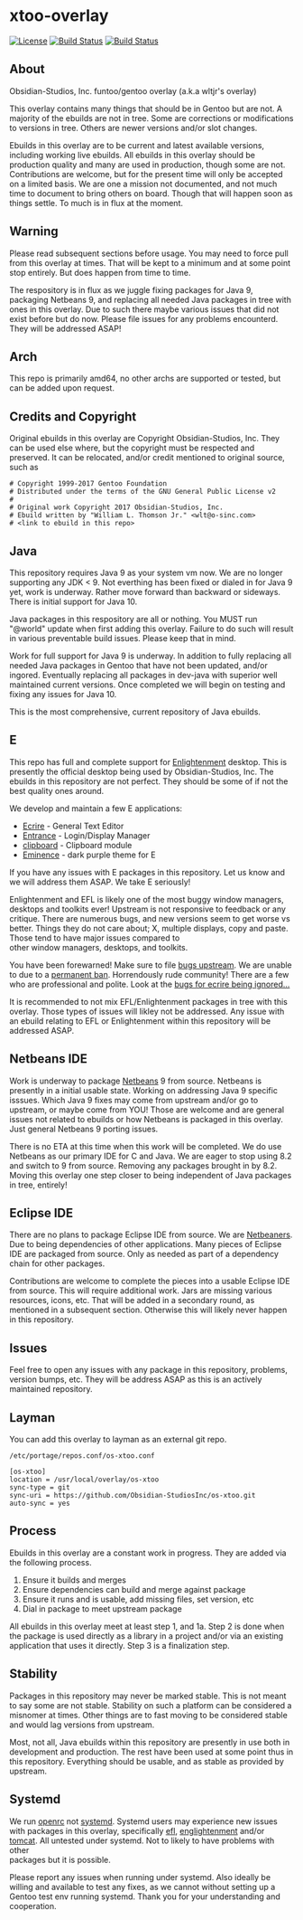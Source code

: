 # xtoo-overlay
[![License](https://img.shields.io/badge/license-GPLv2-9977bb.svg?style=plastic)](https://github.com/Obsidian-StudiosInc/os-xtoo/blob/master/LICENSE)
[![Build Status](https://img.shields.io/travis/Obsidian-StudiosInc/os-xtoo/master.svg?colorA=9977bb&style=plastic)](https://travis-ci.org/Obsidian-StudiosInc/os-xtoo)
[![Build Status](https://img.shields.io/shippable/5840e5d8e2ab4d0f0058b4b7/master.svg?colorA=9977bb&style=plastic)](https://app.shippable.com/projects/5840e5d8e2ab4d0f0058b4b7/)

## About
Obsidian-Studios, Inc. funtoo/gentoo overlay (a.k.a wltjr's overlay)

This overlay contains many things that should be in Gentoo but are not. 
A majority of the ebuilds are not in tree. Some are corrections or 
modifications to versions in tree. Others are newer versions 
and/or slot changes.

Ebuilds in this overlay are to be current and latest available versions, 
including working live ebuilds. All ebuilds in this overlay should be 
production quality and many are used in production, though some are 
not. Contributions are welcome, but for the present time will only be 
accepted on a limited basis. We are one a mission not documented, and not 
much time to document to bring others on board. Though that will happen 
soon as things settle. To much is in flux at the moment.

## Warning
Please read subsequent sections before usage. You may need to force pull 
from this overlay at times. That will be kept to a minimum and at some 
point stop entirely. But does happen from time to time.

The respository is in flux as we juggle fixing packages for Java 9, 
packaging Netbeans 9, and replacing all needed Java packages in tree 
with ones in this overlay. Due to such there maybe various issues that 
did not exist before but do now. Please file issues for any problems 
encounterd. They will be addressed ASAP!

## Arch
This repo is primarily amd64, no other archs are supported or tested, 
but can be added upon request.

## Credits and Copyright
Original ebuilds in this overlay are Copyright Obsidian-Studios, Inc. 
They can be used else where, but the copyright must be respected and 
preserved. It can be relocated, and/or credit mentioned to original 
source, such as

```shell
# Copyright 1999-2017 Gentoo Foundation
# Distributed under the terms of the GNU General Public License v2
#
# Original work Copyright 2017 Obsidian-Studios, Inc.
# Ebuild written by "William L. Thomson Jr." <wlt@o-sinc.com>
# <link to ebuild in this repo>
```

## Java
This repository requires Java 9 as your system vm now. We are no 
longer supporting any JDK < 9. Not everthing has been fixed or 
dialed in for Java 9 yet, work is underway. Rather move forward than 
backward or sideways. There is initial support for Java 10.

Java packages in this respository are all or nothing. You MUST run 
"@world" update when first adding this overlay. Failure to do such will 
result in various preventable build issues. Please keep that in mind.

Work for full support for Java 9 is underway. In addition to fully 
replacing all needed Java packages in Gentoo that have not been 
updated, and/or ingored. Eventually replacing all packages in dev-java 
with superior well maintained current versions. Once completed we will 
begin on testing and fixing any issues for Java 10.

This is the most comprehensive, current repository of Java ebuilds.

## E
This repo has full and complete support for 
[Enlightenment](https://www.enlightenment.org/) desktop. This is 
presently the official desktop being used by Obsidian-Studios, Inc. The 
ebuilds in this repository are not perfect. They should be some of if 
not the best quality ones around.

We develop and maintain a few E applications:
* [Ecrire](https://github.com/Obsidian-StudiosInc/ecrire) - General Text Editor
* [Entrance](https://github.com/Obsidian-StudiosInc/entrance) - Login/Display Manager
* [clipboard](https://github.com/Obsidian-StudiosInc/clipboard) - Clipboard module
* [Eminence](https://github.com/Obsidian-StudiosInc/eminence) - dark purple theme for E

If you have any issues with E packages in this repository. Let us know 
and we will address them ASAP. We take E seriously!

Enlightenment and EFL is likely one of the most buggy window 
managers, desktops and toolkits ever! Upstream is not responsive to 
feedback or any critique. There are numerous bugs, and new versions 
seem to get worse vs better. Things they do not care about; X, multiple 
displays, copy and paste. Those tend to have major issues compared to  
other window managers, desktops, and toolkits.

You have been forewarned! Make sure to file [bugs 
upstream](https://phab.enlightenment.org/). We are unable to due to a 
[permanent ban](https://phab.enlightenment.org/T6222). Horrendously 
rude community! There are a few who are professional and polite. Look at 
the [bugs for ecrire being ignored...](https://github.com/Obsidian-StudiosInc/ecrire/issues)

It is recommended to not mix EFL/Enlightenment packages in tree with 
this overlay. Those types of issues will likley not be addressed. Any 
issue with an ebuild relating to EFL or Enlightenment within this 
repository will be addressed ASAP.

## Netbeans IDE
Work is underway to package 
[Netbeans](https://github.com/apache/incubator-netbeans) 9 from source. 
Netbeans is presently in a initial usable state. Working on addressing 
Java 9 specific isssues. Which Java 9 fixes may come from upstream 
and/or go to upstream, or maybe come from YOU! Those are welcome and are 
general issues not related to ebuilds or how Netbeans is packaged in 
this overlay. Just general Netbeans 9 porting issues.

There is no ETA at this time when this work will be completed. We do 
use Netbeans as our primary IDE for C and Java. We are eager to stop 
using 8.2 and switch to 9 from source. Removing any packages brought in 
by 8.2. Moving this overlay one step closer to being independent of Java 
packages in tree, entirely!

## Eclipse IDE
There are no plans to package Eclipse IDE from source. We are 
[Netbeaners](https://netbeans.org). Due to being dependencies of other 
applications. Many pieces of Eclipse IDE are packaged from source. Only 
as needed as part of a dependency chain for other packages.

Contributions are welcome to complete the pieces into a usable Eclipse 
IDE from source. This will require additional work. Jars are missing 
various resources, icons, etc. That will be added in a secondary round, 
as mentioned in a subsequent section. Otherwise this will likely never 
happen in this repository.

## Issues
Feel free to open any issues with any package in this repository, 
problems, version bumps, etc. They will be address ASAP as this is an 
actively maintained repository.

## Layman
You can add this overlay to layman as an external git repo.
```
/etc/portage/repos.conf/os-xtoo.conf

[os-xtoo]
location = /usr/local/overlay/os-xtoo
sync-type = git
sync-uri = https://github.com/Obsidian-StudiosInc/os-xtoo.git
auto-sync = yes
```

## Process

Ebuilds in this overlay are a constant work in progress. They are added 
via the following process.

1. Ensure it builds and merges
  1. Ensure dependencies can build and merge against package
2. Ensure it runs and is usable, add missing files, set version, etc
3. Dial in package to meet upstream package

All ebuilds in this overlay meet at least step 1, and 1a. Step 2 is 
done when the package is used directly as a library in a project and/or 
via an existing application that uses it directly. Step 3 is a 
finalization step.

## Stability
Packages in this repository may never be marked stable. This is not 
meant to say some are not stable. Stability on such a platform can 
be considered a misnomer at times. Other things are to fast moving to 
be considered stable and would lag versions from upstream.

Most, not all, Java ebuilds within this repository are presently in use 
both in development and production. The rest have been used at some 
point thus in this repository. Everything should be usable, and as 
stable as provided by upstream.

## Systemd
We run [openrc](https://github.com/OpenRC/openrc) not 
[systemd](https://www.freedesktop.org/wiki/Software/systemd/). 
Systemd users may experience new issues with packages in this overlay, 
specifically 
[efl](https://github.com/Obsidian-StudiosInc/os-xtoo/tree/master/dev-libs/efl), 
[englightenment](https://github.com/Obsidian-StudiosInc/os-xtoo/tree/master/x11-wm/enlightenment) 
and/or 
[tomcat](https://github.com/Obsidian-StudiosInc/os-xtoo/tree/master/www-servers/tomcat). 
All untested under systemd. Not to likely to have problems with other  
packages but it is possible.
 
Please report any issues when running under systemd. Also ideally be 
willing and available to test any fixes, as we cannot without setting 
up a Gentoo test env running systemd. Thank you for your understanding 
and cooperation.
